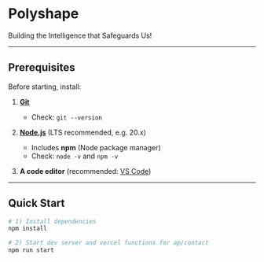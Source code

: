 # Polyshape

Building the Intelligence that Safeguards Us!

---

## Prerequisites
Before starting, install:

1. **[Git](https://git-scm.com/downloads)**
   - Check: `git --version`

2. **[Node.js](https://nodejs.org/)** (LTS recommended, e.g. 20.x)
   - Includes **npm** (Node package manager)
   - Check: `node -v` and `npm -v`

3. **A code editor** (recommended: [VS Code](https://code.visualstudio.com/))

---

## Quick Start
```bash
# 1) Install dependencies
npm install

# 2) Start dev server and vercel functions for ap/contact
npm run start